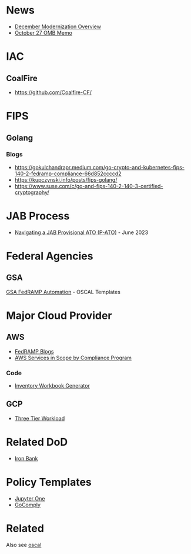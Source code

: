 # News
- [December Modernization Overview](https://www.fedramp.gov/2023-12-14-fedramp-modernization-overview/)
- [October 27 OMB Memo](https://www.fedramp.gov/2023-10-27-omb-fedramp-memo/)

# IAC
## CoalFire
- https://github.com/Coalfire-CF/

# FIPS
## Golang

### Blogs
- https://gokulchandrapr.medium.com/go-crypto-and-kubernetes-fips-140-2-fedramp-compliance-66d852ccccd2
- https://kupczynski.info/posts/fips-golang/
- https://www.suse.com/c/go-and-fips-140-2-140-3-certified-cryptography/

# JAB Process
- [Navigating a JAB Provisional ATO (P-ATO)](https://stackarmor.com/navigating-a-jab-provisional-ato-p-ato/) - June 2023


# Federal Agencies
## GSA
[GSA FedRAMP Automation](https://github.com/GSA/fedramp-automation) - OSCAL Templates

# Major Cloud Provider
## AWS
- [FedRAMP Blogs](https://aws.amazon.com/blogs/security/tag/fedramp/)
- [AWS Services in Scope by Compliance Program](https://aws.amazon.com/compliance/services-in-scope/FedRAMP/)
### Code
- [Inventory Workbook Generator](https://github.com/aws-samples/fedramp-integrated-inventory-workbook)

## GCP
- [Three Tier Workload](https://github.com/GoogleCloudPlatform/gcp-fedramp-quickstart)

# Related DoD
- [Iron Bank](https://p1.dso.mil/services/iron-bank)

# Policy Templates
- [Jupyter One](https://github.com/JupiterOne/security-policy-templates)
- [GoComply](https://github.com/GoComply/fedramp)
# Related
Also see [oscal](./oscal.md)

